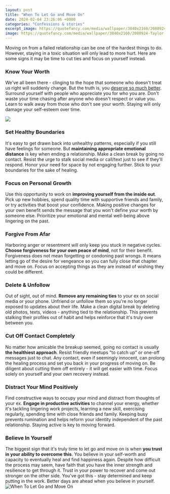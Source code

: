 ```yaml
---
layout: post
title: "When To Let Go and Move On"
date: 2024-02-04 23:26:06 +0000
categories: "Confessions & stories"
excerpt_image: https://quotefancy.com/media/wallpaper/3840x2160/2080924-Taylor-Swift-Quote-In-life-and-love-you-learn-that-there-comes-a.jpg
image: https://quotefancy.com/media/wallpaper/3840x2160/2080924-Taylor-Swift-Quote-In-life-and-love-you-learn-that-there-comes-a.jpg
---
```


Moving on from a failed relationship can be one of the hardest things to do. However, staying in a toxic situation will only lead to more hurt. Here are some signs it may be time to cut ties and focus on yourself instead.
### Know Your Worth 
We've all been there - clinging to the hope that someone who doesn't treat us right will suddenly change. But the truth is, you [deserve so much better](https://store.fi.io.vn/womens-cow-mom-cute-womens-70s-80s-retro-style-sunset-moo-moo-lover-v-neck-t-shirt/men&). Surround yourself with people who appreciate you for who you are. Don't waste your time chasing after anyone who doesn't respect or value you. Learn to walk away from those who don't see your worth. Staying will only damage your self-esteem over time.

![](https://iamfearlesssoul.com/wp-content/uploads/2018/01/LET-IT-GO.jpg)
### Set Healthy Boundaries
It's easy to get drawn back into unhealthy patterns, especially if you still have feelings for someone. But **maintaining appropriate emotional distance** is key when ending a relationship. Make a clean break by going no contact. Resist the urge to stalk social media or call/text just to see if they'll respond. Honor your need for space by not engaging further. Stick to your boundaries for the sake of healing.
### Focus on Personal Growth 
Use this opportunity to work on **improving yourself from the inside out**. Pick up new hobbies, spend quality time with supportive friends and family, or try activities that boost your confidence. Making positive changes for your own benefit sends the message that you won't define your worth by someone else. Prioritize your emotional and mental well-being above lingering on the past.
### Forgive From Afar
Harboring anger or resentment will only keep you stuck in negative cycles. **Choose forgiveness for your own peace of mind**, not for their benefit. Forgiveness does not mean forgetting or condoning past wrongs. It means letting go of the desire for vengeance so you can fully close that chapter and move on. Focus on accepting things as they are instead of wishing they could be different.
### Delete & Unfollow 
Out of sight, out of mind. **Remove any remaining ties** to your ex on social media or your phone. Unfriend or unfollow them so you're no longer exposed to updates about their life. Make a clean digital break by deleting old photos, texts, videos - anything tied to the relationship. This prevents stalking their profiles out of habit and helps reinforce that it's truly over between you.
### Cut Off Contact Completely
No matter how amicable the breakup seemed, going no contact is usually **the healthiest approach**. Resist friendly meetups "to catch up" or one-off messages just to chat. Any contact, even if seemingly innocent, can prolong the healing process and set you back in your progress of moving on. Be diligent about cutting them off entirely - it will get easier with time. Focus solely on yourself and your own recovery instead.
### Distract Your Mind Positively  
Find constructive ways to occupy your mind and distract from thoughts of your ex. **Engage in productive activities** to channel your energy, whether it's tackling lingering work projects, learning a new skill, exercising regularly, spending time with close friends and family. Keeping busy prevents rumination and helps reform your identity independent of the past relationship. Staying active is key to moving forward.
### Believe In Yourself 
The biggest sign that it's truly time to let go and move on is when **you trust in your ability to overcome this**. You believe in your self-worth and capacity to eventually heal and find happiness again. Despite how difficult the process may seem, have faith that you have the inner strength and resilience to get through it. Trust in your power to recover and come out stronger on the other side. You've got this - stay determined and keep putting in the work. Better days are ahead when you believe in yourself.
![When To Let Go and Move On](https://quotefancy.com/media/wallpaper/3840x2160/2080924-Taylor-Swift-Quote-In-life-and-love-you-learn-that-there-comes-a.jpg)